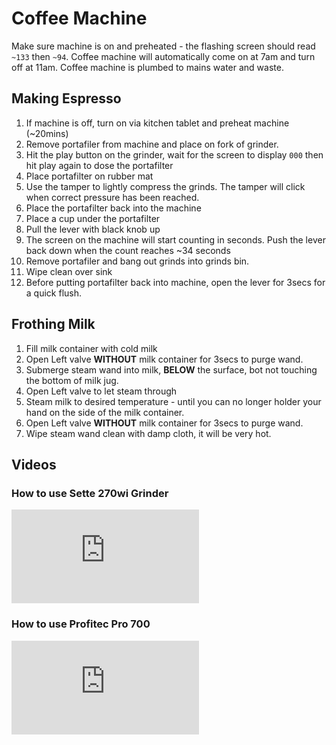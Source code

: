 #   Coffee Machine
Make sure machine is on and preheated - the flashing screen should read `~133` then `~94`. Coffee machine will automatically come on at 7am and turn off at 11am. Coffee machine is plumbed to mains water and waste.

## Making Espresso
1. If machine is off, turn on via kitchen tablet and preheat machine (~20mins)
2. Remove portafiler from machine and place on fork of grinder.
4. Hit the play button on the grinder, wait for the screen to display `000` then hit play again to dose the portafilter
5. Place portafilter on rubber mat
6. Use the tamper to lightly compress the grinds. The tamper will click when correct pressure has been reached.
7. Place the portafilter back into the machine
8. Place a cup under the portafilter
9. Pull the lever with black knob up
10. The screen on the machine will start counting in seconds. Push the lever back down when the count reaches ~34 seconds
11. Remove portafiler and bang out grinds into grinds bin.
12. Wipe clean over sink
13. Before putting portafilter back into machine, open the lever for 3secs for a quick flush.

## Frothing Milk
1. Fill milk container with cold milk
2. Open Left valve **WITHOUT** milk container for 3secs to purge wand.
3. Submerge steam wand into milk, **BELOW** the surface, bot not touching the bottom of milk jug.
4. Open Left valve to let steam through
5. Steam milk to desired temperature - until you can no longer holder your hand on the side of the milk container.
6. Open Left valve **WITHOUT** milk container for 3secs to purge wand.
7. Wipe steam wand clean with damp cloth, it will be very hot.

## Videos
### How to use Sette 270wi Grinder
<div class="container">
<iframe class="responsive-iframe"  src="https://www.youtube.com/embed/UxBUppzeXtg" title="Baratza Sette 270Wi Overview" frameborder="0" allow="accelerometer; autoplay; clipboard-write; encrypted-media; gyroscope; picture-in-picture; web-share" allowfullscreen></iframe>
</div>

### How to use Profitec Pro 700
<div class="container">
<iframe class="responsive-iframe" src="https://www.youtube.com/embed/w7MQTJK7mv8" title="How to Make a Latte on a Profitec Pro 700 Espresso Machine" frameborder="0" allow="accelerometer; autoplay; clipboard-write; encrypted-media; gyroscope; picture-in-picture; web-share" allowfullscreen></iframe>
</div>
<br>
<br>
<br>

